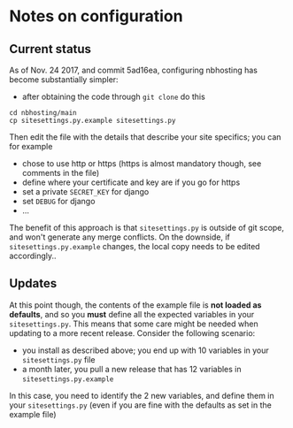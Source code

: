 # Notes on configuration

## Current status

As of Nov. 24 2017, and commit 5ad16ea, configuring nbhosting has become substantially simpler:

* after obtaining the code through `git clone` do this

```
cd nbhosting/main
cp sitesettings.py.example sitesettings.py
```

Then edit the file with the details that describe your site specifics; you can for example

* chose to use http or https (https is almost mandatory though, see comments in the file)
* define where your certificate and key are if you go for https
* set a private `SECRET_KEY` for django
* set `DEBUG` for django
* ...

The benefit of this approach is that `sitesettings.py` is outside of git scope, and won't generate any merge conflicts. On the downside, if `sitesettings.py.example` changes, the local copy needs to be edited accordingly..

## Updates

At this point though, the contents of the example file is **not loaded as defaults**, and so you **must** define all the expected variables in your `sitesettings.py`. This means that some care might be needed when updating to a more recent release. Consider the following scenario:

* you install as described above; you end up with 10 variables in your `sitesettings.py` file
* a month later, you pull a new release that has 12 variables in `sitesettings.py.example`

In this case, you need to identify the 2 new variables, and define them in your `sitesettings.py` (even if you are fine with the defaults as set in the example file)

